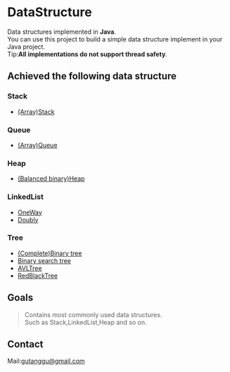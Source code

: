 # DataStructure
Data structures implemented in **Java**.<br>
You can use this project to build a simple data structure implement in your Java project.<br>
Tip:**All implementations do not support thread safety**.
## Achieved the following data structure
### Stack
  * [(Array)Stack](./src/stack/Stack.java)
### Queue
  * [(Array)Queue](./src/queue/Queue.java)
### Heap
  * [(Balanced binary)Heap](./src/heap/Heap.java)
### LinkedList
  * [OneWay](./src/linkedList/OneWay.java)
  * [Doubly](./src/linkedList/Doubly.java)
### Tree
  * [(Complete)Binary tree](./src/tree/BinarySearchTree.java)
  * [Binary search tree](./src/tree/BinaryTree.java)
  * [AVLTree](./src/tree/AVLTree.java)
  * [RedBlackTree](./src/tree/RedBlackTree.java)
## Goals
>Contains most commonly used data structures.<br>
>Such as Stack,LinkedList,Heap and so on.
## Contact
Mail:gutanggu@gmail.com
